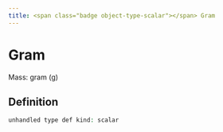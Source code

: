 ```yaml
---
title: <span class="badge object-type-scalar"></span> Gram
---
```

# <span class="badge object-type-scalar"></span> Gram

Mass: gram (g)

## Definition

```php
unhandled type def kind: scalar
```
